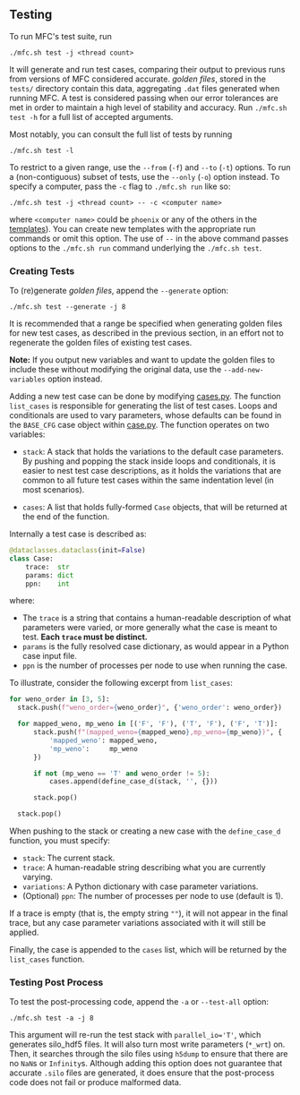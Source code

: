 ## Testing
 
To run MFC's test suite, run
```shell
./mfc.sh test -j <thread count>
```

It will generate and run test cases, comparing their output to previous runs from versions of MFC considered accurate.
*golden files*, stored in the `tests/` directory contain this data, aggregating `.dat` files generated when running MFC.
A test is considered passing when our error tolerances are met in order to maintain a high level of stability and accuracy.
Run `./mfc.sh test -h` for a full list of accepted arguments.

Most notably, you can consult the full list of tests by running
```shell
./mfc.sh test -l
```

To restrict to a given range, use the `--from` (`-f`) and `--to` (`-t`) options.
To run a (non-contiguous) subset of tests, use the `--only` (`-o`) option instead.
To specify a computer, pass the `-c` flag to `./mfc.sh run` like so:
```shell
./mfc.sh test -j <thread count> -- -c <computer name>
```
where `<computer name>` could be `phoenix` or any of the others in the [templates](https://github.com/MFlowCode/MFC/tree/master/toolchain/templates)).
You can create new templates with the appropriate run commands or omit this option.
The use of `--` in the above command passes options to the `./mfc.sh run` command underlying the `./mfc.sh test`.

### Creating Tests

To (re)generate *golden files*, append the `--generate` option:
```shell
./mfc.sh test --generate -j 8
```

It is recommended that a range be specified when generating golden files for new test cases, as described in the previous section, in an effort not to regenerate the golden files of existing test cases.

**Note:** If you output new variables and want to update the golden files to include these without modifying the original data, use the `--add-new-variables` option instead.

Adding a new test case can be done by modifying [cases.py](https://github.com/MFlowCode/MFC/tree/master/toolchain/mfc/test/cases.py).
The function `list_cases` is responsible for generating the list of test cases.
Loops and conditionals are used to vary parameters, whose defaults can be found in the `BASE_CFG` case object within [case.py](https://github.com/MFlowCode/MFC/tree/master/toolchain/mfc/test/case.py).
The function operates on two variables:

- `stack`: A stack that holds the variations to the default case parameters.
By pushing and popping the stack inside loops and conditionals, it is easier to nest test case descriptions, as it holds the variations that are common to all future test cases within the same indentation level (in most scenarios).

- `cases`: A list that holds fully-formed `Case` objects, that will be returned at the end of the function. 

Internally a test case is described as:
```python
@dataclasses.dataclass(init=False)
class Case:
    trace:  str
    params: dict
    ppn:    int
```

where:
- The `trace` is a string that contains a human-readable description of what parameters were varied, or more generally what the case is meant to test.
**Each `trace` must be distinct.**
- `params` is the fully resolved case dictionary, as would appear in a Python case input file.
- `ppn` is the number of processes per node to use when running the case.

To illustrate, consider the following excerpt from `list_cases`:

```python
for weno_order in [3, 5]:
  stack.push(f"weno_order={weno_order}", {'weno_order': weno_order})

  for mapped_weno, mp_weno in [('F', 'F'), ('T', 'F'), ('F', 'T')]:
      stack.push(f"(mapped_weno={mapped_weno},mp_weno={mp_weno})", {
          'mapped_weno': mapped_weno,
          'mp_weno':     mp_weno
      })

      if not (mp_weno == 'T' and weno_order != 5):
          cases.append(define_case_d(stack, '', {}))

      stack.pop()

  stack.pop()
```

When pushing to the stack or creating a new case with the `define_case_d` function, you must specify:
- `stack`: The current stack.
- `trace`: A human-readable string describing what you are currently varying.
- `variations`: A Python dictionary with case parameter variations.
- (Optional) `ppn`: The number of processes per node to use (default is 1).

If a trace is empty (that is, the empty string `""`), it will not appear in the final trace, but any case parameter variations associated with it will still be applied.

Finally, the case is appended to the `cases` list, which will be returned by the `list_cases` function.

### Testing Post Process

To test the post-processing code, append the `-a` or `--test-all` option: 
```shell
./mfc.sh test -a -j 8
```

This argument will re-run the test stack with `parallel_io='T'`, which generates silo_hdf5 files.
It will also turn most write parameters (`*_wrt`) on.
Then, it searches through the silo files using `h5dump` to ensure that there are no `NaN`s or `Infinity`s.
Although adding this option does not guarantee that accurate `.silo` files are generated, it does ensure that the post-process code does not fail or produce malformed data. 

